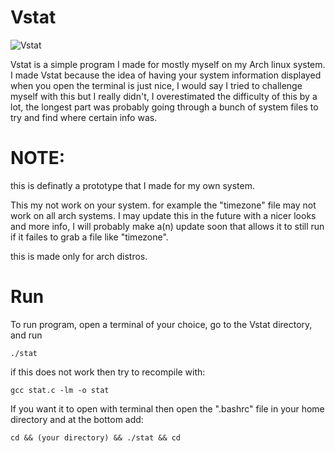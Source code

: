 # Vstat

![Vstat](https://user-images.githubusercontent.com/88514898/138565157-7e56e6e2-1474-4e10-9f76-b66bddd640e2.png)

Vstat is a simple program I made for mostly myself on my Arch linux system. I made Vstat because the idea of having your system information displayed when you open the terminal is just nice, I would say I tried to challenge myself with this but I really didn't, I overestimated the difficulty of this by a lot, the longest part was probably going through a bunch of system files to try and find where certain info was. 


# NOTE: 
this is definatly a prototype that I made for my own system.

This my not work on your system. for example the "timezone" file may not work on all arch systems. I may update this in the future with a nicer looks and more info, I will probably make a(n) update soon that allows it to still run if it failes to grab a file like "timezone".

this is made only for arch distros.


# Run
To run program, open a terminal of your choice, go to the Vstat directory, and run

```./stat```

if this does not work then try to recompile with:

```gcc stat.c -lm -o stat```

If you want it to open with terminal then open the ".bashrc" file in your home directory and at the bottom add:

```cd && (your directory) && ./stat && cd```
